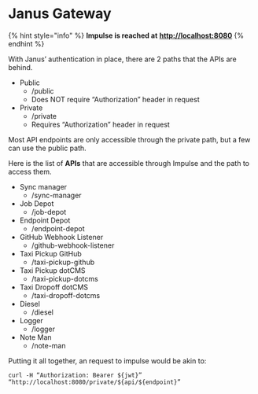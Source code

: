 # Janus Gateway

{% hint style="info" %}
**Impulse is reached at**  [**http://localhost:8080**](http://localhost:8080/)
{% endhint %}

With Janus’ authentication in place, there are 2 paths that the APIs are behind. 

* Public
  * /public
  * Does NOT require “Authorization” header in request
* Private
  * /private
  * Requires “Authorization” header in request

 Most API endpoints are only accessible through the private path, but a few can use the public path.  

Here is the list of **APIs** that are accessible through Impulse and the path to access them. 

* Sync manager
  * /sync-manager
* Job Depot
  * /job-depot
* Endpoint Depot
  * /endpoint-depot
* GitHub Webhook Listener
  * /github-webhook-listener
* Taxi Pickup GitHub
  * /taxi-pickup-github
* Taxi Pickup dotCMS
  * /taxi-pickup-dotcms
* Taxi Dropoff dotCMS
  * /taxi-dropoff-dotcms
* Diesel
  * /diesel
* Logger
  * /logger
* Note Man
  * /note-man

 Putting it all together, an request to impulse would be akin to:

```text
curl -H “Authorization: Bearer ${jwt}” “http://localhost:8080/private/${api/${endpoint}” 
```

